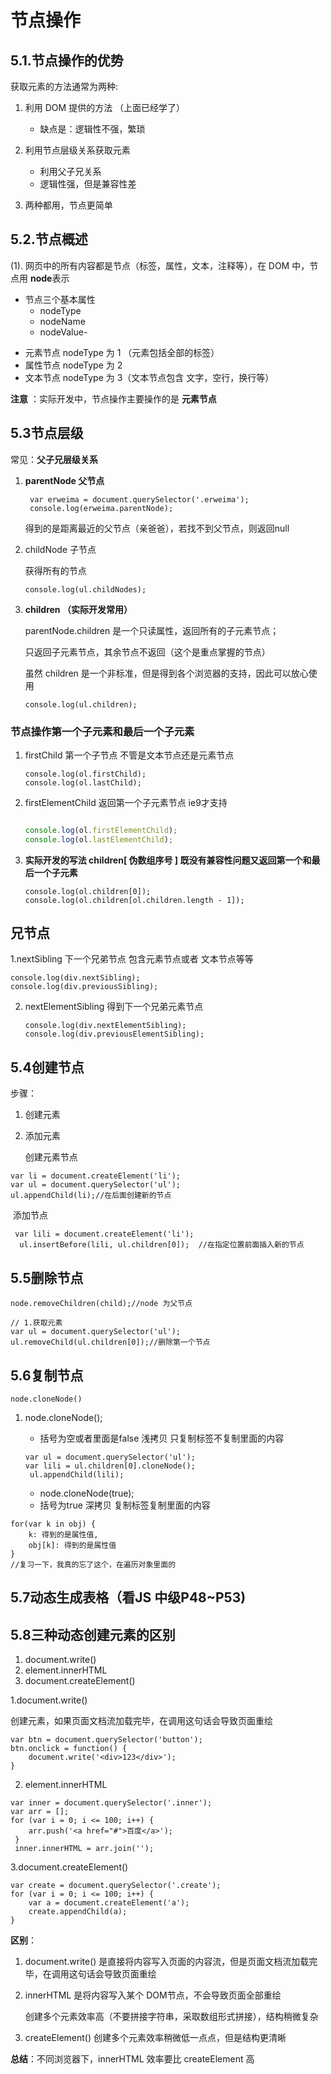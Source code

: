 # 节点操作

## 5.1.节点操作的优势

获取元素的方法通常为两种:

1. 利用 DOM 提供的方法 （上面已经学了）
   - 缺点是：逻辑性不强，繁琐
2. 利用节点层级关系获取元素
   - 利用父子兄关系
   - 逻辑性强，但是兼容性差

3. 两种都用，节点更简单

## 5.2.节点概述

(1). 网页中的所有内容都是节点（标签，属性，文本，注释等），在 DOM 中，节点用 **node**表示

- 节点三个基本属性
  - nodeType
  - nodeName
  - nodeValue-

+ 元素节点 nodeType 为 1 （元素包括全部的标签）
+ 属性节点 nodeType 为 2
+ 文本节点 nodeType 为 3（文本节点包含 文字，空行，换行等）

**注意** ：实际开发中，节点操作主要操作的是 **元素节点**



## 5.3节点层级

常见：**父子兄层级关系**

1. **parentNode 父节点**

   ```
    var erweima = document.querySelector('.erweima');
    console.log(erweima.parentNode);
   ```

   得到的是距离最近的父节点（亲爸爸），若找不到父节点，则返回null

   

2. childNode 子节点

   获得所有的节点

   ```
   console.log(ul.childNodes);
   ```

3. **children  （实际开发常用）**

   parentNode.children 是一个只读属性，返回所有的子元素节点；

   只返回子元素节点，其余节点不返回（这个是重点掌握的节点）

   虽然 children 是一个非标准，但是得到各个浏览器的支持，因此可以放心使用

   ```
   console.log(ul.children);
   ```

   

### 节点操作第一个子元素和最后一个子元素

1. firstChild 第一个子节点 不管是文本节点还是元素节点

   ```
   console.log(ol.firstChild);
   console.log(ol.lastChild);
   ```

   

2. firstElementChild 返回第一个子元素节点 ie9才支持

   ```javascript
   
   console.log(ol.firstElementChild);
   console.log(ol.lastElementChild);
   ```

   

3. **实际开发的写法 children[ 伪数组序号 ]  既没有兼容性问题又返回第一个和最后一个子元素**

   ```
   console.log(ol.children[0]);
   console.log(ol.children[ol.children.length - 1]);
   ```

   



## 兄节点

1.nextSibling 下一个兄弟节点 包含元素节点或者 文本节点等等

```
console.log(div.nextSibling);
console.log(div.previousSibling);
```

2. nextElementSibling 得到下一个兄弟元素节点

   ```
   console.log(div.nextElementSibling);
   console.log(div.previousElementSibling);
   ```

   

## 5.4创建节点

步骤：

1. 创建元素

2. 添加元素

   

   

   创建元素节点

```
var li = document.createElement('li');
var ul = document.querySelector('ul');
ul.appendChild(li);//在后面创建新的节点
```



​	添加节点

```
 var lili = document.createElement('li');
  ul.insertBefore(lili, ul.children[0]);  //在指定位置前面插入新的节点
```



## 5.5删除节点

```
node.removeChildren(child);//node 为父节点
```



```
// 1.获取元素
var ul = document.querySelector('ul');
ul.removeChild(ul.children[0]);//删除第一个节点
```



## 5.6复制节点

```
node.cloneNode()
```

1. node.cloneNode(); 

   - 括号为空或者里面是false 浅拷贝 只复制标签不复制里面的内容

   ```
   var ul = document.querySelector('ul');
   var lili = ul.children[0].cloneNode();
    ul.appendChild(lili);
   ```

   - node.cloneNode(true); 
   - 括号为true 深拷贝 复制标签复制里面的内容

```
for(var k in obj) {
	k: 得到的是属性值,
	obj[k]: 得到的是属性值
}
//复习一下，我真的忘了这个，在遍历对象里面的
```

## 5.7动态生成表格（看JS 中级P48~P53)



## 5.8三种动态创建元素的区别

1. document.write() 
2. element.innerHTML
3. document.createElement()



1.document.write() 

创建元素，如果页面文档流加载完毕，在调用这句话会导致页面重绘

```
var btn = document.querySelector('button');
btn.onclick = function() {
	document.write('<div>123</div>');
}
```



2. element.innerHTML

```
var inner = document.querySelector('.inner');
var arr = [];
for (var i = 0; i <= 100; i++) {
 	arr.push('<a href="#">百度</a>');
 }
 inner.innerHTML = arr.join('');
```

3.document.createElement()

```
var create = document.querySelector('.create');
for (var i = 0; i <= 100; i++) {
	var a = document.createElement('a');
	create.appendChild(a);
}
```

**区别**：

1. document.write() 是直接将内容写入页面的内容流，但是页面文档流加载完毕，在调用这句话会导致页面重绘

2. innerHTML 是将内容写入某个 DOM节点，不会导致页面全部重绘

   创建多个元素效率高（不要拼接字符串，采取数组形式拼接），结构稍微复杂

3. createElement() 创建多个元素效率稍微低一点点，但是结构更清晰

**总结**：不同浏览器下，innerHTML 效率要比 createElement 高

